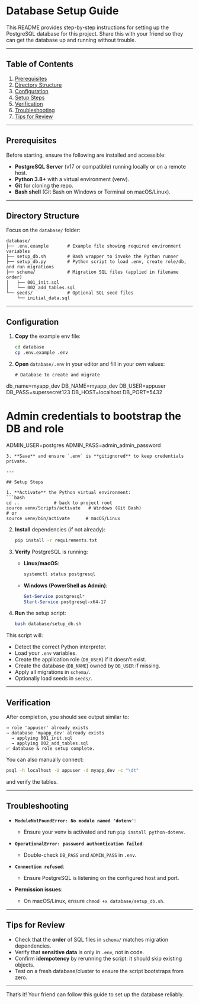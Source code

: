 # Database Setup Guide

This README provides step-by-step instructions for setting up the PostgreSQL database for this project. Share this with your friend so they can get the database up and running without trouble.

---

## Table of Contents

1. [Prerequisites](#prerequisites)
2. [Directory Structure](#directory-structure)
3. [Configuration](#configuration)
4. [Setup Steps](#setup-steps)
5. [Verification](#verification)
6. [Troubleshooting](#troubleshooting)
7. [Tips for Review](#tips-for-review)

---

## Prerequisites

Before starting, ensure the following are installed and accessible:

* **PostgreSQL Server** (v17 or compatible) running locally or on a remote host.
* **Python 3.8+** with a virtual environment (venv).
* **Git** for cloning the repo.
* **Bash shell** (Git Bash on Windows or Terminal on macOS/Linux).

---

## Directory Structure

Focus on the `database/` folder:

```plaintext
database/
├── .env.example       # Example file showing required environment variables
├── setup_db.sh        # Bash wrapper to invoke the Python runner
├── setup_db.py        # Python script to load .env, create role/db, and run migrations
├── schema/            # Migration SQL files (applied in filename order)
│   ├── 001_init.sql
│   └── 002_add_tables.sql
└── seeds/             # Optional SQL seed files
    └── initial_data.sql
```

---

## Configuration

1. **Copy** the example env file:

   ```bash
   cd database
   cp .env.example .env
   ```
2. **Open** `database/.env` in your editor and fill in your own values:

   ```dotenv
   # Database to create and migrate
   ```

db\_name=myapp\_dev
DB\_NAME=myapp\_dev
DB\_USER=appuser
DB\_PASS=supersecret123
DB\_HOST=localhost
DB\_PORT=5432

# Admin credentials to bootstrap the DB and role

ADMIN\_USER=postgres
ADMIN\_PASS=admin\_admin\_password

````
3. **Save** and ensure `.env` is **gitignored** to keep credentials private.

---

## Setup Steps

1. **Activate** the Python virtual environment:
```bash
cd ..             # back to project root
source venv/Scripts/activate   # Windows (Git Bash)
# or
source venv/bin/activate      # macOS/Linux
````

2. **Install** dependencies (if not already):

   ```bash
   pip install -r requirements.txt
   ```
3. **Verify** PostgreSQL is running:

   * **Linux/macOS**:

     ```bash
     systemctl status postgresql
     ```
   * **Windows (PowerShell as Admin)**:

     ```powershell
     Get-Service postgresql*
     Start-Service postgresql-x64-17
     ```
4. **Run** the setup script:

   ```bash
   bash database/setup_db.sh
   ```

This script will:

* Detect the correct Python interpreter.
* Load your `.env` variables.
* Create the application role (`DB_USER`) if it doesn’t exist.
* Create the database (`DB_NAME`) owned by `DB_USER` if missing.
* Apply all migrations in `schema/`.
* Optionally load seeds in `seeds/`.

---

## Verification

After completion, you should see output similar to:

```plaintext
→ role 'appuser' already exists
→ database 'myapp_dev' already exists
  → applying 001_init.sql
  → applying 002_add_tables.sql
✅ database & role setup complete.
```

You can also manually connect:

```bash
psql -h localhost -U appuser -d myapp_dev -c "\dt"
```

and verify the tables.

---

## Troubleshooting

* **`ModuleNotFoundError: No module named 'dotenv'`**:

  * Ensure your venv is activated and run `pip install python-dotenv`.
* **`OperationalError: password authentication failed`**:

  * Double-check `DB_PASS` and `ADMIN_PASS` in `.env`.
* **`Connection refused`**:

  * Ensure PostgreSQL is listening on the configured host and port.
* **Permission issues**:

  * On macOS/Linux, ensure `chmod +x database/setup_db.sh`.

---

## Tips for Review

* Check that the **order** of SQL files in `schema/` matches migration dependencies.
* Verify that **sensitive data** is only in `.env`, not in code.
* Confirm **idempotency** by rerunning the script: it should skip existing objects.
* Test on a fresh database/cluster to ensure the script bootstraps from zero.

---

That’s it! Your friend can follow this guide to set up the database reliably.
